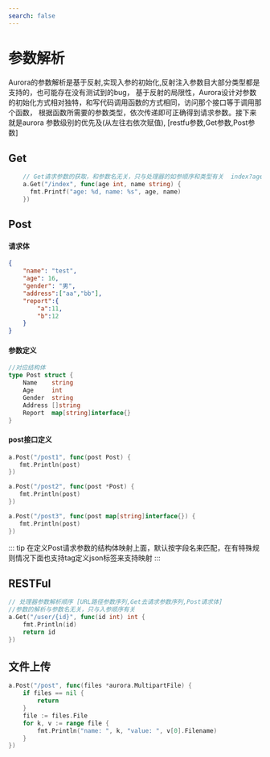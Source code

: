 ```yaml
---
search: false
---
```

# 参数解析
Aurora的参数解析是基于反射,实现入参的初始化,反射注入参数目大部分类型都是支持的，也可能存在没有测试到的bug， 基于反射的局限性，Aurora设计对参数的初始化方式相对独特，和写代码调用函数的方式相同，访问那个接口等于调用那个函数， 根据函数所需要的参数类型，依次传递即可正确得到请求参数。接下来就是aurora 参数级别的优先及(从左往右依次赋值), [restfu参数,Get参数,Post参数]
## Get
```go
    // Get请求参数的获取，和参数名无关，只与处理器的如参顺序和类型有关  index?age=11&name=test
    a.Get("/index", func(age int, name string) {
      fmt.Printf("age: %d, name: %s", age, name)
    })
```
## Post
#### 请求体
```json
{
    "name": "test",
    "age": 16,
    "gender": "男",
    "address":["aa","bb"],
    "report":{
    	"a":11,
    	"b":12
    }
}
```
#### 参数定义
```go
//对应结构体
type Post struct {
    Name    string
    Age     int
    Gender  string
    Address []string
    Report  map[string]interface{}
}
```

#### post接口定义
```go
a.Post("/post1", func(post Post) {
   fmt.Println(post)
})

a.Post("/post2", func(post *Post) {
   fmt.Println(post)
})

a.Post("/post3", func(post map[string]interface{}) {
   fmt.Println(post)
})
```
::: tip
在定义Post请求参数的结构体映射上面，默认按字段名来匹配，在有特殊规则情况下面也支持tag定义json标签来支持映射
:::

## RESTFul
```go
// 处理器参数解析顺序 [URL路径参数序列,Get去请求参数序列,Post请求体]
//参数的解析与参数名无关，只与入参顺序有关
a.Get("/user/{id}", func(id int) int {
    fmt.Println(id)
    return id
})
```

## 文件上传
```go
a.Post("/post", func(files *aurora.MultipartFile) {
	if files == nil {
		return
	}
	file := files.File
	for k, v := range file {
		fmt.Println("name: ", k, "value: ", v[0].Filename)
	}
})
```


